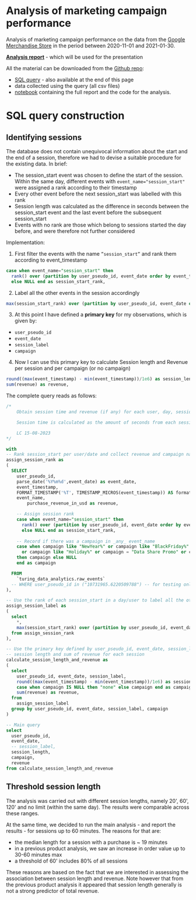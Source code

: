 # Analysis of marketing campaign performance

Analysis of marketing campaign performance on the data from the [Google Merchandise Store](https://shop.googlemerchandisestore.com/) in the period between 2020-11-01 and 2021-01-30.

[**Analysis report**](https://tc-marketing-analysis.netlify.app/) -  which will be used for the presentation


All the material can be downloaded from the [Github repo](https://github.com/leonardocerliani/Marketing_Analysis_TC/tree/main):

- [SQL query](https://github.com/leonardocerliani/Marketing_Analysis_TC/blob/main/marketing_analysis_query.sql) - also available at the end of this page
- data collected using the query (all csv files)
- [notebook](https://github.com/leonardocerliani/Marketing_Analysis_TC/blob/main/Marketing_Analysis_Graded_Task_V3.Rmd) containing the full report and the code for the analysis.


# SQL query construction

## Identifying sessions
The database does not contain unequivocal information about the start and the end of a session, therefore we had to devise a suitable procedure for the existing data. In brief:

- The session_start event was chosen to define the start of the session. Within the same day, different events with `event_name="session_start"` were assigned a rank according to their timestamp
- Every other event before the next session_start was labelled with this rank
- Session length was calculated as the difference in seconds between the session_start event and the last event before the subsequent session_start
- Events with no rank are those which belong to sessions started the day before, and were therefore not further considered

Implementation:

1. First filter the events with the name `”session_start”` and rank them according to event_timestamp  
```sql
case when event_name="session_start" then
  rank() over (partition by user_pseudo_id, event_date order by event_timestamp)
  else NULL end as session_start_rank,
```

2. Label all the other events in the session accordingly
```sql
max(session_start_rank) over (partition by user_pseudo_id, event_date order by event_timestamp) as session_label
```

3. At this point I have defined a **primary key** for my observations, which is given by:
- `user_pseudo_id`
- `event_date`
- `session_label`
- `campaign`

4. Now I can use this primary key to calculate Session length and Revenue per session and per campaign (or no campaign)
```sql
round((max(event_timestamp) - min(event_timestamp))/1e6) as session_length,
sum(revenue) as revenue,
```

The complete query reads as follows:
```sql
/*
	Obtain session time and revenue (if any) for each user, day, session and campaign (if any).

	Session time is calculated as the amount of seconds from each session_start in a day to the last event before the next session_start. Events before the first session_start in a day refer to sessions started the day before, and are not considered.

	LC 15-08-2023
*/

with
-- Rank session_start per user/date and collect revenue and campaign name (if any) 
assign_session_rank as 
(
  SELECT
    user_pseudo_id,
    parse_date('%Y%m%d',event_date) as event_date,
    event_timestamp,
    FORMAT_TIMESTAMP('%T', TIMESTAMP_MICROS(event_timestamp)) AS formatted_time,
    event_name,
		purchase_revenue_in_usd as revenue,

    -- Assign session rank
    case when event_name="session_start" then
      rank() over (partition by user_pseudo_id, event_date order by event_timestamp)
      else NULL end as session_start_rank,
    
    -- Record if there was a campaign in _any_ event_name
    case when campaign like "NewYear%" or campaign like "BlackFriday%" 
      or campaign like "Holiday%" or campaign = "Data Share Promo" or campaign like "%data%" 
    then campaign else NULL 
    end as campaign

  FROM
    `turing_data_analytics.raw_events`
  -- WHERE user_pseudo_id in ("10731965.6220509788") -- for testing only
),

-- Use the rank of each session_start in a day/user to label all the other events in that session
assign_session_label as
(
  select 
    *, 
	max(session_start_rank) over (partition by user_pseudo_id, event_date order by event_timestamp) as session_label
  from assign_session_rank
),

-- Use the primary key defined by user_pseudo_id, event_date, session_label, campaign to calculate
-- session length and sum of revenue for each session
calculate_session_length_and_revenue as
(
  select
    user_pseudo_id, event_date, session_label,
    round((max(event_timestamp) - min(event_timestamp))/1e6) as session_length,
    case when campaign IS NULL then "none" else campaign end as campaign,
    sum(revenue) as revenue,
  from 
    assign_session_label
  group by user_pseudo_id, event_date, session_label, campaign
)

-- Main query
select 
  user_pseudo_id,
  event_date,
  -- session_label,
  session_length,
  campaign,
  revenue
from calculate_session_length_and_revenue
```


## Threshold session length

The analysis was carried out with different session lengths, namely 20', 60', 120' and no limit (within the same day). The results were comparable across these ranges.

At the same time, we decided to run the main analysis - and report the results - for sessions up to 60 minutes. The reasons for that are:

- the median length for a session with a purchase is ~ 19 minutes
- in a previous product analysis, we saw an increase in order value up to 30-60 minutes max
- a threshold of 60' includes 80% of all sessions

These reasons are based on the fact that we are interested in assessing the association between session length and revenue. Note however that from the previous product analysis it appeared that session length generally is not a strong predictor of total revenue.


